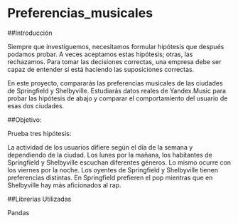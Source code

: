 # Preferencias_musicales
##Introducción

Siempre que investiguemos, necesitamos formular hipótesis que después podamos probar. A veces aceptamos estas hipótesis; otras, las rechazamos. Para tomar las decisiones correctas, una empresa debe ser capaz de entender si está haciendo las suposiciones correctas.

En este proyecto, compararás las preferencias musicales de las ciudades de Springfield y Shelbyville. Estudiarás datos reales de Yandex.Music para probar las hipótesis de abajo y comparar el comportamiento del usuario de esas dos ciudades.

##Objetivo:

Prueba tres hipótesis:

La actividad de los usuarios difiere según el día de la semana y dependiendo de la ciudad.
Los lunes por la mañana, los habitantes de Springfield y Shelbyville escuchan diferentes géneros. Lo mismo ocurre con los viernes por la noche.
Los oyentes de Springfield y Shelbyville tienen preferencias distintas. En Springfield prefieren el pop mientras que en Shelbyville hay más aficionados al rap.

##Librerías Utilizadas

Pandas
